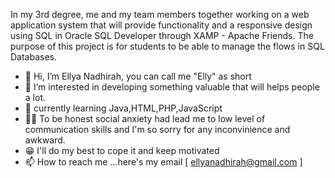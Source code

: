In my 3rd degree, me and my team members together working on a web application system that will provide functionality and a responsive design using SQL in Oracle SQL Developer through XAMP  - Apache Friends. The purpose of this project is for students to be able to manage the flows in SQL Databases.



- 👋 Hi, I’m Ellya Nadhirah, you can call me "Elly" as short
- 👀 I’m interested in developing something valuable that will helps people a lot.
- 🌱 currently learning Java,HTML,PHP,JavaScript
- 🙏🏼 To be honest social anxiety had lead me to low level of communication skills and I'm so sorry for any inconvinience and awkward.
- 😁 I'll do my best to cope it and keep motivated
- 📫 How to reach me ...here's my email [ ellyanadhirah@gmail.com ]
<!---
ellya16/ellya16 is a ✨ special ✨ repository because its `README.md` (this file) appears on your GitHub profile.
You can click the Preview link to take a look at your changes.
--->
